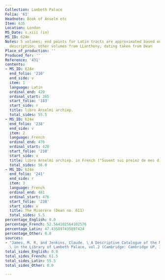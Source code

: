 ```yaml
---
Collection: Lambeth Palace
Folia: '61'
Headnote: Book of Anselm etc
Item: 635
Location: London
MS_Date: s.xiii (in)
MS_ID: 624e
Notes: 5 volumes; end points for Latin tracts are approximated based on catalogue
  description; other volumes from LLanthony; dating taken from Dean
Place_of_production: ''
Produced_for: ''
Reference: '431'
contents:
- MS_ID: 624e
  end_folio: '210'
  end_side: v
  item: 1
  language: Latin
  ordinal_end: 420
  ordinal_start: 365
  start_folio: '183'
  start_side: r
  title: libro Anselmi archiep.
  total_sides: 55.5
- MS_ID: 624e
  end_folio: '238'
  end_side: v
  item: 2
  language: French
  ordinal_end: 476
  ordinal_start: 420
  start_folio: '210'
  start_side: v
  title: libro Anselmi archiep. in French ("Suuent sui preiez de mes disciples"etc)
  total_sides: 56.0
- MS_ID: 624e
  end_folio: '241'
  end_side: r
  item: 3
  language: French
  ordinal_end: 481
  ordinal_start: 476
  start_folio: '238'
  start_side: v
  title: The Miserere (Dean no. 611)
  total_sides: 5.5
percentage_English: 0.0
percentage_French: 52.564102564102576
percentage_Latin: 47.435897435897424
percentage_Other: 0.0
sources:
- "James, M. R, and Jenkins, Claude. \_A Descriptive Catalogue of the Manuscripts\
  \ in the Library of Lambeth Palace, vol.2 (Cambridge: Cambridge UP, 1932)."
total_sides_English: 0.0
total_sides_French: 61.5
total_sides_Latin: 55.5
total_sides_Other: 0.0

---
```

